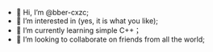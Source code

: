 - 👋 Hi, I’m @bber-cxzc;
- 👀 I’m interested in      (yes, it is what you like);
- 🌱 I’m currently learning simple C++；
- 💞️ I’m looking to collaborate on friends from all the world;

<!---
bber-cxzc/bber-cxzc is a ✨ special ✨ repository because its `README.md` (this file) appears on your GitHub profile.
You can click the Preview link to take a look at your changes.
--->
